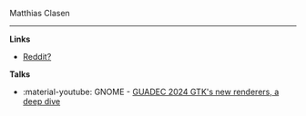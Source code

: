 Matthias Clasen

---

**Links**

-   [Reddit?](https://www.reddit.com/user/reddmat/)

**Talks**


-   :material-youtube: GNOME - [GUADEC 2024 GTK's new renderers, a deep dive](https://www.youtube.com/watch?v=OchFrPLod1I)

